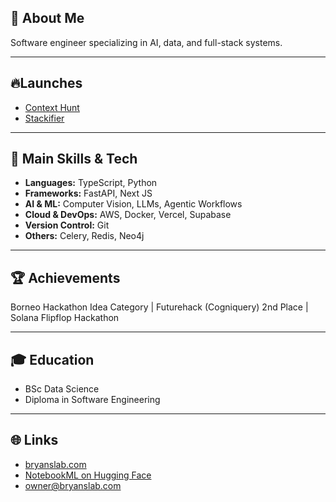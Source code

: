 ## 👋 About Me

Software engineer specializing in AI, data, and full-stack systems. 

---


## 🔥Launches
- [Context Hunt](https://chromewebstore.google.com/detail/ghpfbkbjmkahphbldapidilapjdbmblj?utm_source=item-share-cb)
- [Stackifier](https://www.stackifier.com/)
  
---

## 🚀 Main Skills & Tech

- **Languages:** TypeScript, Python
- **Frameworks:** FastAPI, Next JS
- **AI & ML:** Computer Vision, LLMs, Agentic Workflows
- **Cloud & DevOps:** AWS, Docker, Vercel, Supabase
- **Version Control:** Git
- **Others:** Celery, Redis, Neo4j

---

## 🏆 Achievements
Borneo Hackathon Idea Category | Futurehack (Cogniquery) 2nd Place | Solana Flipflop Hackathon  

---

## 🎓 Education

- BSc Data Science
- Diploma in Software Engineering

---

## 🌐 Links

- [bryanslab.com](https://bryanslab.com)  
- [NotebookML on Hugging Face](https://huggingface.co/NotebookML)  
- [owner@bryanslab.com](mailto:owner@bryanslab.com)
